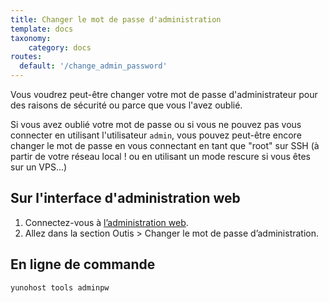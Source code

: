 ```yaml
---
title: Changer le mot de passe d'administration
template: docs
taxonomy:
    category: docs
routes:
  default: '/change_admin_password'
---
```


Vous voudrez peut-être changer votre mot de passe d'administrateur pour des raisons de sécurité ou parce que vous l'avez oublié.

Si vous avez oublié votre mot de passe ou si vous ne pouvez pas vous connecter en utilisant l'utilisateur `admin`, vous
pouvez peut-être encore changer le mot de passe en vous connectant en tant que "root" sur
SSH (à partir de votre réseau local ! ou en utilisant un mode rescure si vous êtes sur un VPS...)

## Sur l'interface d'administration web

1. Connectez-vous à [l’administration web](/admin).
2. Allez dans la section Outis > Changer le mot de passe d’administration.


## En ligne de commande


```bash
yunohost tools adminpw
```

